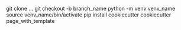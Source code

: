 git clone ...
git checkout -b branch_name
python -m venv venv_name
source venv_name/bin/activate
pip install cookiecutter
cookiecutter page_with_template
